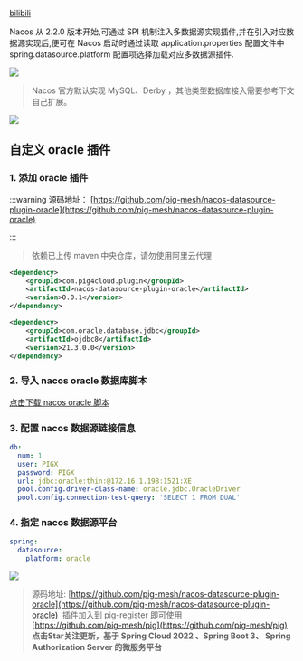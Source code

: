 [bilibili](https://player.bilibili.com/player.html?bvid=BV1sM411h7t8)

Nacos 从 2.2.0 版本开始,可通过 SPI 机制注入多数据源实现插件,并在引入对应数据源实现后,便可在 Nacos 启动时通过读取 application.properties 配置文件中 spring.datasource.platform 配置项选择加载对应多数据源插件.



![](https://minio.pigx.vip/oss/202212/1671179590.jpg)



> Nacos 官方默认实现 MySQL、Derby ，其他类型数据库接入需要参考下文自己扩展。
>



![](https://minio.pigx.vip/oss/202212/1671180565.png)



## 自定义 oracle 插件


### 1. 添加 oracle 插件


:::warning
源码地址： [https://github.com/pig-mesh/nacos-datasource-plugin-oracle](https://github.com/pig-mesh/nacos-datasource-plugin-oracle)

:::



> 依赖已上传 maven 中央仓库，请勿使用阿里云代理
>



```xml
<dependency>
    <groupId>com.pig4cloud.plugin</groupId>
    <artifactId>nacos-datasource-plugin-oracle</artifactId>
    <version>0.0.1</version>
</dependency>

<dependency>
    <groupId>com.oracle.database.jdbc</groupId>
    <artifactId>ojdbc8</artifactId>
    <version>21.3.0.0</version>
</dependency>
```



### 2. 导入 nacos oracle 数据库脚本


[点击下载 nacos oracle 脚本](https://github.com/pig-mesh/nacos-datasource-plugin-oracle/tree/master/sql)



### 3. 配置 nacos 数据源链接信息


```yaml
db:
  num: 1
  user: PIGX
  password: PIGX
  url: jdbc:oracle:thin:@172.16.1.198:1521:XE
  pool.config.driver-class-name: oracle.jdbc.OracleDriver
  pool.config.connection-test-query: 'SELECT 1 FROM DUAL'
```



### 4. 指定 nacos 数据源平台


```yaml
spring:
  datasource:
    platform: oracle
```



![](https://minio.pigx.vip/oss/202212/1671184577.png)



>  
>

>  
>
> 源码地址: [https://github.com/pig-mesh/nacos-datasource-plugin-oracle](https://github.com/pig-mesh/nacos-datasource-plugin-oracle)  插件加入到 pig-register 即可使用  
[https://github.com/pig-mesh/pig](https://github.com/pig-mesh/pig) **点击Star关注更新，基于 Spring Cloud 2022 、Spring Boot 3、 Spring Authorization Server 的微服务平台**
>

